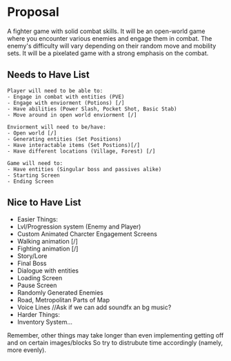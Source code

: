# Proposal 

A fighter game with solid combat skills. It will be an open-world game where you encounter various enemies and engage them in combat. The enemy's difficulty will vary depending on their random move and mobility sets. It will be a pixelated game with a strong emphasis on the combat.

## Needs to Have List

    Player will need to be able to:
    - Engage in combat with entities (PVE) 
    - Engage with enviorment (Potions) [/]
    - Have abilities (Power Slash, Pocket Shot, Basic Stab) 
    - Move around in open world enviorment [/]

    Enviorment will need to be/have:
    - Open world [/]
    - Generating entities (Set Positions) 
    - Have interactable items (Set Postions)[/]
    - Have different locations (Village, Forest) [/]

    Game will need to:
    - Have entities (Singular boss and passives alike) 
    - Starting Screen
    - Ending Screen

## Nice to Have List

- Easier Things:
- Lvl/Progression system (Enemy and Player)
- Custom Animated Charcter Engagement Screens 
- Walking animation [/]
- Fighting animation [/]
- Story/Lore
- Final Boss
- Dialogue with entities
- Loading Screen 
- Pause Screen
- Randomly Generated Enemies 
- Road, Metropolitan Parts of Map
- Voice Lines 
//Ask if we can add soundfx an bg music?
- Harder Things:
- Inventory System...

Remember, other things may take longer than even implementing getting off and on certain images/blocks
So try to distrubute time accordingly (namely, more evenly).